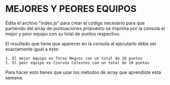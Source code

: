 # MEJORES Y PEORES EQUIPOS

Edita el archivo "index.js" para crear el código necesario para que partiendo del array de puntuaciones propuesto se imprima por la consola el mejor y peor equipo con su total de puntos respectivo.

El resultado que tiene que aparecer en la consola al ejecutarlo debe ser exactamente igual a este:

    1. El mejor equipo es Toros Negros con un total de 28 puntos
    2. El peor equipo es Ciervos Celestes con un total de 10 puntos

Para hacer esto tienes que usar los métodos de array que aprendiste esta semana.
